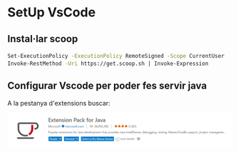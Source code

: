 # SetUp VsCode 

## Instal·lar scoop 

``` sh
Set-ExecutionPolicy -ExecutionPolicy RemoteSigned -Scope CurrentUser
Invoke-RestMethod -Uri https://get.scoop.sh | Invoke-Expression
```

## Configurar Vscode per poder fes servir java 

A la pestanya d'extensions buscar: 

![java-extension](image.png)